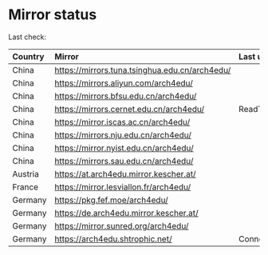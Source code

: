 <script src="./time.js"></script>
# Mirror status
Last check: <script type="text/javascript">localize(1758928837.8841376);</script>

|Country|Mirror|Last update|
|:------|:-----|:----------|
|China|https://mirrors.tuna.tsinghua.edu.cn/arch4edu/|<script type="text/javascript">localize(1758912957);</script>|
|China|https://mirrors.aliyun.com/arch4edu/|<script type="text/javascript">localize(1758912957);</script>|
|China|https://mirrors.bfsu.edu.cn/arch4edu/|<script type="text/javascript">localize(1758869301);</script>|
|China|https://mirrors.cernet.edu.cn/arch4edu/|ReadTimeout|
|China|https://mirror.iscas.ac.cn/arch4edu/|<script type="text/javascript">localize(1758912957);</script>|
|China|https://mirrors.nju.edu.cn/arch4edu/|<script type="text/javascript">localize(1758826188);</script>|
|China|https://mirror.nyist.edu.cn/arch4edu/|<script type="text/javascript">localize(1758869301);</script>|
|China|https://mirrors.sau.edu.cn/arch4edu/|<script type="text/javascript">localize(1756795646);</script>|
|Austria|https://at.arch4edu.mirror.kescher.at/|<script type="text/javascript">localize(1756104457);</script>|
|France|https://mirror.lesviallon.fr/arch4edu/|<script type="text/javascript">localize(1756709288);</script>|
|Germany|https://pkg.fef.moe/arch4edu/|<script type="text/javascript">localize(1756104457);</script>|
|Germany|https://de.arch4edu.mirror.kescher.at/|<script type="text/javascript">localize(1756104457);</script>|
|Germany|https://mirror.sunred.org/arch4edu/|<script type="text/javascript">localize(1758912957);</script>|
|Germany|https://arch4edu.shtrophic.net/|ConnectionError|

<script src="./tablefilter/tablefilter.js"></script>
<script src="./table.js"></script>